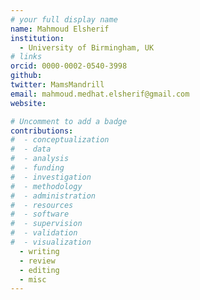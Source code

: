 ```yaml
---
# your full display name
name: Mahmoud Elsherif  
institution:
  - University of Birmingham, UK
# links
orcid: 0000-0002-0540-3998
github:
twitter: MamsMandrill
email: mahmoud.medhat.elsherif@gmail.com
website:

# Uncomment to add a badge
contributions:
#  - ​conceptualization
#  - data
#  - analysis
#  - funding​
#  - ​investigation
#  - ​methodology
#  - administration​
#  - ​resources
#  - ​software
#  - ​supervision
#  - ​validation
#  - ​visualization
  - writing
  - review
  - editing
  - misc
---
```

